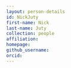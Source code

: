```yaml
---
layout: person-details
id: NickJuty
first-name: Nick
last-name: Juty
collection: people
affiliation:
homepage:
github_username: 
orcid:
---
```

